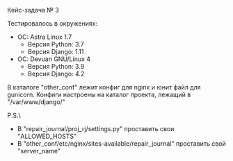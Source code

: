 Кейс-задача № 3

Тестировалось в окружениях:
* ОС: Astra Linux 1.7
  * Версия Python: 3.7
  * Версия Django: 1.11
* ОС: Devuan GNU/Linux 4
  * Версия Python: 3.9
  * Версия Django: 4.2

В каталоге "other_conf" лежит конфиг для nginx и юнит файл для gunicorn. Конфиги настроены на каталог проекта, лежащий в "/var/www/django/"

P.S.\
* В "repair_journal/proj_rj/settings.py" проставить свои "ALLOWED_HOSTS"
* В "other_conf/etc/nginx/sites-available/repair_journal" проставить свой "server_name"
